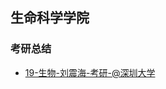 ## 生命科学学院

<!-- recent-update-start -->
### 考研总结
- [19-生物-刘震海-考研-@深圳大学](personal-summary/smkx/19-生物学-maker-考研-@深圳大学.md)


<!-- recent-update-end -->